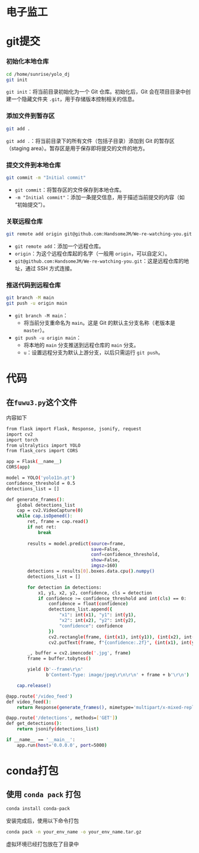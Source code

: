 # 电子监工

# git提交

### 初始化本地仓库

```bash
cd /home/sunrise/yolo_dj
git init
```

`git init`：将当前目录初始化为一个 Git 仓库。初始化后，Git 会在项目目录中创建一个隐藏文件夹 `.git`，用于存储版本控制相关的信息。

### 添加文件到暂存区

```bash
git add .
```

`git add .`：将当前目录下的所有文件（包括子目录）添加到 Git 的暂存区（staging area）。暂存区是用于保存即将提交的文件的地方。

### 提交文件到本地仓库

```bash
git commit -m "Initial commit"
```

- `git commit`：将暂存区的文件保存到本地仓库。
- `-m "Initial commit"`：添加一条提交信息，用于描述当前提交的内容（如 “初始提交”）。

### 关联远程仓库

```bash
git remote add origin git@github.com:HandsomeJM/We-re-watching-you.git
```

- `git remote add`：添加一个远程仓库。
- `origin`：为这个远程仓库起的名字（一般用 `origin`，可以自定义）。
- `git@github.com:HandsomeJM/We-re-watching-you.git`：这是远程仓库的地址，通过 SSH 方式连接。

### 推送代码到远程仓库

```bash
git branch -M main
git push -u origin main
```

- `git branch -M main`：
    - 将当前分支重命名为 `main`。这是 Git 的默认主分支名称（老版本是 `master`）。
- `git push -u origin main`：
    - 将本地的 `main` 分支推送到远程仓库的 `main` 分支。
    - `u`：设置远程分支为默认上游分支，以后只需运行 `git push`。

# 代码

## 在`fuwu3.py`这个文件

内容如下

```bash
from flask import Flask, Response, jsonify, request
import cv2
import torch
from ultralytics import YOLO
from flask_cors import CORS

app = Flask(__name__)
CORS(app)

model = YOLO('yolo11n.pt')
confidence_threshold = 0.5
detections_list = []

def generate_frames():
    global detections_list
    cap = cv2.VideoCapture(0)
    while cap.isOpened():
        ret, frame = cap.read()
        if not ret:
            break
        
        results = model.predict(source=frame,
                                save=False,
                                conf=confidence_threshold,
                                show=False,
                                imgsz=160)
        detections = results[0].boxes.data.cpu().numpy()
        detections_list = []

        for detection in detections:
            x1, y1, x2, y2, confidence, cls = detection
            if confidence >= confidence_threshold and int(cls) == 0:
                confidence = float(confidence)
                detections_list.append({
                    "x1": int(x1), "y1": int(y1),
                    "x2": int(x2), "y2": int(y2),
                    "confidence": confidence
                })
                cv2.rectangle(frame, (int(x1), int(y1)), (int(x2), int(y2)), (0, 255, 0), 2)
                cv2.putText(frame, f"{confidence:.2f}", (int(x1), int(y1) - 10), cv2.FONT_HERSHEY_SIMPLEX, 0.5, (0, 255, 0), 2)

        _, buffer = cv2.imencode('.jpg', frame)
        frame = buffer.tobytes()

        yield (b'--frame\r\n'
               b'Content-Type: image/jpeg\r\n\r\n' + frame + b'\r\n')

    cap.release()

@app.route('/video_feed')
def video_feed():
    return Response(generate_frames(), mimetype='multipart/x-mixed-replace; boundary=frame')

@app.route('/detections', methods=['GET'])
def get_detections():
    return jsonify(detections_list)

if __name__ == '__main__':
    app.run(host='0.0.0.0', port=5000)

```

# conda打包

## **使用 `conda pack` 打包**

```bash
conda install conda-pack
```

安装完成后，使用以下命令打包

```bash
conda pack -n your_env_name -o your_env_name.tar.gz
```

虚拟环境已经打包放在了目录中